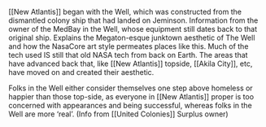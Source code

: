 [[New Atlantis]] began with the Well, which was constructed from the dismantled colony ship that had landed on Jeminson. Information from the owner of the MedBay in the Well, whose equipment still dates back to that original ship. Explains the Megaton-esque junktown aesthetic of The Well and how the NasaCore art style permeates places like this. Much of the tech used IS still that old NASA tech from back on Earth. The areas that have advanced back that, like [[New Atlantis]] topside, [[Akila City]], etc, have moved on and created their aesthetic.

Folks in the Well either consider themselves one step above homeless or happier than those top-side, as everyone in [[New Atlantis]] proper is too concerned with appearances and being successful, whereas folks in the Well are more ‘real’. (Info from [[United Colonies]] Surplus owner)


